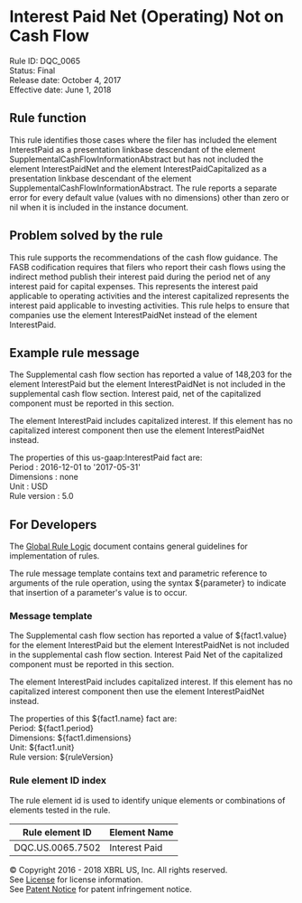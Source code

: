 # Interest Paid Net (Operating) Not on Cash Flow
Rule ID: DQC_0065  
Status:  Final  
Release date: October 4, 2017  
Effective date: June 1, 2018  

## Rule function

This rule identifies those cases where the filer has included the element InterestPaid as a presentation linkbase descendant of the element SupplementalCashFlowInformationAbstract but has not included the element InterestPaidNet and the element InterestPaidCapitalized as a presentation linkbase descendant of the element SupplementalCashFlowInformationAbstract. The rule reports a separate error for every default value (values with no dimensions) other than zero or nil when it is included in the instance document.

## Problem solved by the rule

This rule supports the recommendations of the cash flow guidance. The FASB codification requires that filers who report their cash flows using the indirect method publish their interest paid during the period net of any interest paid for capital expenses. This represents the interest paid applicable to operating activities and the interest capitalized represents the interest paid applicable to investing activities. This rule helps to ensure that companies use the element InterestPaidNet instead of the element InterestPaid.

## Example rule message

The Supplemental cash flow section has reported a value of 148,203 for the element InterestPaid but the element InterestPaidNet is not included in the supplemental cash flow section. Interest paid, net of the capitalized component must be reported in this section.

The element InterestPaid includes capitalized interest. If this element has no capitalized interest component then use the element InterestPaidNet instead.

The properties of this us-gaap:InterestPaid fact are:  
Period : 2016-12-01 to '2017-05-31'  
Dimensions : none  
Unit : USD  
Rule version : 5.0

## For Developers

The [Global Rule Logic](https://xbrl.us/dqc_0001) document contains general guidelines for implementation of rules.

The rule message template contains text and parametric reference to arguments of the rule operation, using the syntax ${parameter} to indicate that insertion of a parameter's value is to occur.

### Message template

The Supplemental cash flow section has reported a value of ${fact1.value} for the element InterestPaid but the element InterestPaidNet is not included in the supplemental cash flow section. Interest Paid Net of the capitalized component must be reported in this section.

The element InterestPaid includes capitalized interest. If this element has no capitalized interest component then use the element InterestPaidNet instead.

The properties of this ${fact1.name} fact are:  
Period: ${fact1.period}  
Dimensions: ${fact1.dimensions}  
Unit: ${fact1.unit}  
Rule version: ${ruleVersion}

### Rule element ID index

The rule element id is used to identify unique elements or combinations of elements tested in the rule.

| Rule element ID | Element Name |
| --- | --- |
| DQC.US.0065.7502 | Interest Paid |

© Copyright 2016 - 2018 XBRL US, Inc. All rights reserved.   
See [License](https://xbrl.us/dqc-license) for license information.  
See [Patent Notice](https://xbrl.us/dqc-patent) for patent infringement notice.
